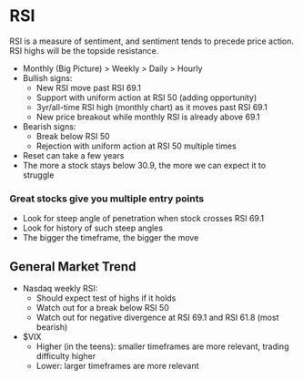# RSI

RSI is a measure of sentiment, and sentiment tends to precede price action. RSI highs will be the topside resistance.

- Monthly (Big Picture) > Weekly > Daily > Hourly
- Bullish signs:
  - New RSI move past RSI 69.1
  - Support with uniform action at RSI 50 (adding opportunity)
  - 3yr/all-time RSI high (monthly chart) as it moves past RSI 69.1
  - New price breakout while monthly RSI is already above 69.1
- Bearish signs:
  - Break below RSI 50
  - Rejection with uniform action at RSI 50 multiple times
- Reset can take a few years
- The more a stock stays below 30.9, the more we can expect it to struggle

### Great stocks give you multiple entry points

- Look for steep angle of penetration when stock crosses RSI 69.1
- Look for history of such steep angles
- The bigger the timeframe, the bigger the move

## General Market Trend

- Nasdaq weekly RSI:
  - Should expect test of highs if it holds
  - Watch out for a break below RSI 50
  - Watch out for negative divergence at RSI 69.1 and RSI 61.8 (most bearish)
- $VIX
  - Higher (in the teens): smaller timeframes are more relevant, trading difficulty higher
  - Lower: larger timeframes are more relevant
